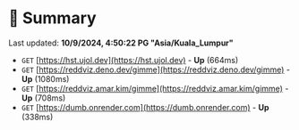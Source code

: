 # 📖 Summary
Last updated: **10/9/2024, 4:50:22 PG "Asia/Kuala_Lumpur"**

- `GET` [https://hst.ujol.dev](https://hst.ujol.dev) - **Up** (664ms)
- `GET` [https://reddviz.deno.dev/gimme](https://reddviz.deno.dev/gimme) - **Up** (1080ms)
- `GET` [https://reddviz.amar.kim/gimme](https://reddviz.amar.kim/gimme) - **Up** (708ms)
- `GET` [https://dumb.onrender.com](https://dumb.onrender.com) - **Up** (338ms)
